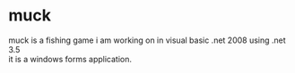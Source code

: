 # muck
muck is a fishing game i am working on in visual basic .net 2008 using .net 3.5 <br>
it is a windows forms application.
